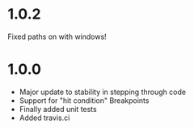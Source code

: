 # 1.0.2
Fixed paths on with windows!

# 1.0.0

- Major update to stability in stepping through code
- Support for "hit condition" Breakpoints
- Finally added unit tests
- Added travis.ci
